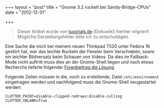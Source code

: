 +++
layout = "post"
title = "Gnome 3.2 ruckelt bei Sandy-Bridge-CPUs"
date = "2012-12-31"

+++

>
> Dieser Artikel wurde von [tuxorials.de](http://tuxorials.de) (Dokuwiki) hierher migriert!
> Mögliche Darstellungsfehler bitte ich zu entschuldigen.
>


Eine Sache die mich bei meinem neuen Thinkpad T520 unter Fedora 16
gestört hat, war das leichte Ruckeln der Fenster beim Verschieben, sowie
ein leichter Bildversatz beim Schauen von Videos. Da dies im
Fallback-Mode nicht auftritt muss dies an der Gnome-Shell liegen und
nach etwas Recherche lieferte folgender 
[Forenbeitrag die Lösung](http://www.fedoraforum.org/forum/showpost.php?p=1541459&postcount=9 "http://www.fedoraforum.org/forum/showpost.php?p=1541459&postcount=9").

Folgende Zeilen müssen in die, noch zu erstellende, Datei
`/etc/environment` eingetragen werden und nachfolgend muss die
Gnome-Shell neugestartet werden:

```
CLUTTER_PAINT=disable-clipped-redraws:disable-culling
CLUTTER_VBLANK=True
```
